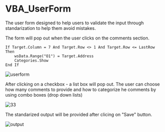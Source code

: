 # VBA_UserForm

  The user form designed to help users to validate the input through standarization to help them avoid mistakes.

The form will pop out when the user clicks on the comments section.

    If Target.Column = 7 And Target.Row <> 1 And Target.Row <= LastRow Then
        wsData.Range("O1") = Target.Address
        Categories.Show
    End If
    
 
    
    
![userform](https://user-images.githubusercontent.com/86082905/126913170-95550072-941c-4c39-95b2-afa0542d29c5.JPG)

After clicking on a checkbox - a list box will pop out. The user can choose how many comments to provide and how to categorize he comments by using combo boxes (drop down lists)

![33](https://user-images.githubusercontent.com/86082905/126913172-0fe7b5f1-7676-4ab6-b00c-3942aa7271cc.JPG)

The standarized output will be provided after clicing on "Save" button.

![output](https://user-images.githubusercontent.com/86082905/126913173-704178ce-03f2-4b95-8187-5561290ae352.JPG)
